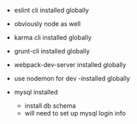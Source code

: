 - eslint cli installed globally
- obviously node as well
- karma cli installed globally
- grunt-cli installed globally
- webpack-dev-server installed globally

- use nodemon for dev
  -installed globally
- mysql installed
  - install db schema
  - will need to set up mysql login info
